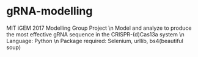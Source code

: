 # gRNA-modelling
MIT iGEM 2017 Modelling Group Project
\n Model and analyze to produce the most effective gRNA sequence in the CRISPR-(d)Cas13a system
\n Language: Python
\n Package required: Selenium, urllib, bs4(beautiful soup)
